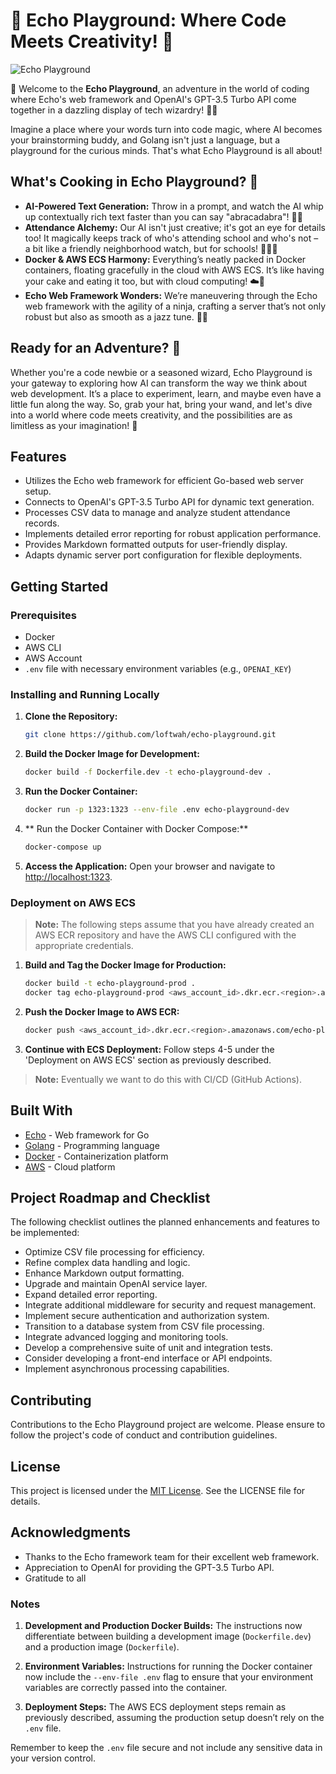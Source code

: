 # 🚀 Echo Playground: Where Code Meets Creativity! 🌟

![Echo Playground](https://github.com/loftwah/echo-playground/assets/19922556/a85c1e83-acd9-4c0d-a960-fd0260b3bbcb)

🎉 Welcome to the **Echo Playground**, an adventure in the world of coding where Echo's web framework and OpenAI's GPT-3.5 Turbo API come together in a dazzling display of tech wizardry! 🧙‍♂️

Imagine a place where your words turn into code magic, where AI becomes your brainstorming buddy, and Golang isn't just a language, but a playground for the curious minds. That's what Echo Playground is all about!

## What's Cooking in Echo Playground? 🍳

* **AI-Powered Text Generation:** Throw in a prompt, and watch the AI whip up contextually rich text faster than you can say "abracadabra"! 📜✨
* **Attendance Alchemy:** Our AI isn't just creative; it's got an eye for details too! It magically keeps track of who's attending school and who's not – a bit like a friendly neighborhood watch, but for schools! 🕵️‍♂️🏫
* **Docker & AWS ECS Harmony:** Everything’s neatly packed in Docker containers, floating gracefully in the cloud with AWS ECS. It’s like having your cake and eating it too, but with cloud computing! ☁️🍰
* **Echo Web Framework Wonders:** We’re maneuvering through the Echo web framework with the agility of a ninja, crafting a server that’s not only robust but also as smooth as a jazz tune. 🎷🥋

## Ready for an Adventure? 🚀

Whether you're a code newbie or a seasoned wizard, Echo Playground is your gateway to exploring how AI can transform the way we think about web development. It’s a place to experiment, learn, and maybe even have a little fun along the way. So, grab your hat, bring your wand, and let's dive into a world where code meets creativity, and the possibilities are as limitless as your imagination! 🌈

## Features

- Utilizes the Echo web framework for efficient Go-based web server setup.
- Connects to OpenAI's GPT-3.5 Turbo API for dynamic text generation.
- Processes CSV data to manage and analyze student attendance records.
- Implements detailed error reporting for robust application performance.
- Provides Markdown formatted outputs for user-friendly display.
- Adapts dynamic server port configuration for flexible deployments.

## Getting Started

### Prerequisites

- Docker
- AWS CLI
- AWS Account
- `.env` file with necessary environment variables (e.g., `OPENAI_KEY`)

### Installing and Running Locally

1. **Clone the Repository:**

   ```bash
   git clone https://github.com/loftwah/echo-playground.git
   ```

2. **Build the Docker Image for Development:**

   ```bash
   docker build -f Dockerfile.dev -t echo-playground-dev .
   ```

3. **Run the Docker Container:**

   ```bash
   docker run -p 1323:1323 --env-file .env echo-playground-dev
   ```

4. ** Run the Docker Container with Docker Compose:**

   ```bash
   docker-compose up
   ```

5. **Access the Application:** Open your browser and navigate to <http://localhost:1323>.

### Deployment on AWS ECS

> **Note:** The following steps assume that you have already created an AWS ECR repository and have the AWS CLI configured with the appropriate credentials.

1. **Build and Tag the Docker Image for Production:**

   ```bash
   docker build -t echo-playground-prod .
   docker tag echo-playground-prod <aws_account_id>.dkr.ecr.<region>.amazonaws.com/echo-playground-prod:latest
   ```

2. **Push the Docker Image to AWS ECR:**

   ```bash
   docker push <aws_account_id>.dkr.ecr.<region>.amazonaws.com/echo-playground-prod:latest
   ```

3. **Continue with ECS Deployment:** Follow steps 4-5 under the 'Deployment on AWS ECS' section as previously described.

> **Note:** Eventually we want to do this with CI/CD (GitHub Actions).

## Built With

- [Echo](https://echo.labstack.com/) - Web framework for Go
- [Golang](https://golang.org/) - Programming language
- [Docker](https://www.docker.com/) - Containerization platform
- [AWS](https://aws.amazon.com/) - Cloud platform

## Project Roadmap and Checklist

The following checklist outlines the planned enhancements and features to be implemented:

- Optimize CSV file processing for efficiency.
- Refine complex data handling and logic.
- Enhance Markdown output formatting.
- Upgrade and maintain OpenAI service layer.
- Expand detailed error reporting.
- Integrate additional middleware for security and request management.
- Implement secure authentication and authorization system.
- Transition to a database system from CSV file processing.
- Integrate advanced logging and monitoring tools.
- Develop a comprehensive suite of unit and integration tests.
- Consider developing a front-end interface or API endpoints.
- Implement asynchronous processing capabilities.

## Contributing

Contributions to the Echo Playground project are welcome. Please ensure to follow the project's code of conduct and contribution guidelines.

## License

This project is licensed under the [MIT License](LICENSE). See the LICENSE file for details.

## Acknowledgments

- Thanks to the Echo framework team for their excellent web framework.
- Appreciation to OpenAI for providing the GPT-3.5 Turbo API.
- Gratitude to all

### Notes

1. **Development and Production Docker Builds:** The instructions now differentiate between building a development image (`Dockerfile.dev`) and a production image (`Dockerfile`).

2. **Environment Variables:** Instructions for running the Docker container now include the `--env-file .env` flag to ensure that your environment variables are correctly passed into the container.

3. **Deployment Steps:** The AWS ECS deployment steps remain as previously described, assuming the production setup doesn’t rely on the `.env` file.

Remember to keep the `.env` file secure and not include any sensitive data in your version control.
